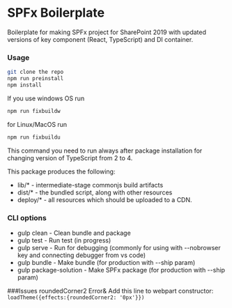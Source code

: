 # SPFx Boilerplate

Boilerplate for making SPFx project for SharePoint 2019 with updated versions of key component (React, TypeScript) and DI container.

### Usage

```bash
git clone the repo
npm run preinstall
npm install
```

If you use windows OS run 
```bash
npm run fixbuildw
```

for Linux/MacOS run 
```bash
npm run fixbuildu
```
This command you need to run always after package installation for changing version of TypeScript from 2 to 4.

This package produces the following:

* lib/* - intermediate-stage commonjs build artifacts
* dist/* - the bundled script, along with other resources
* deploy/* - all resources which should be uploaded to a CDN.

### CLI options

* gulp clean - Clean bundle and package
* gulp test - Run test (in progress)
* gulp serve - Run for debugging (commonly for using with --nobrowser key and connecting debugger from vs code)
* gulp bundle - Make bundle (for production with --ship param)
* gulp package-solution - Make SPFx package (for production with --ship param)

###Issues
roundedCorner2 Error& Add this line to webpart constructor: ```loadTheme({effects:{roundedCorner2: '0px'}})``` 

